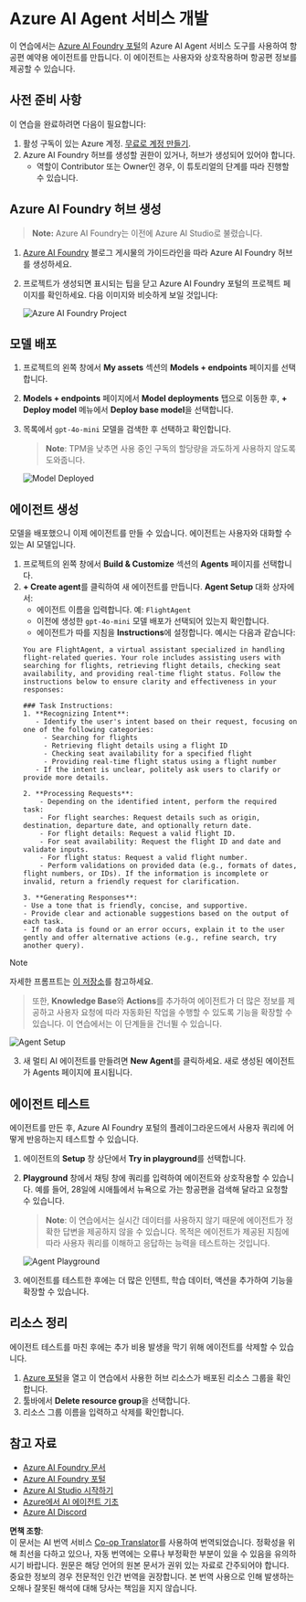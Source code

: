 <!--
CO_OP_TRANSLATOR_METADATA:
{
  "original_hash": "7e92870dc0843e13d4dabc620c09d2d9",
  "translation_date": "2025-07-12T08:17:00+00:00",
  "source_file": "02-explore-agentic-frameworks/azure-ai-foundry-agent-creation.md",
  "language_code": "ko"
}
-->
# Azure AI Agent 서비스 개발

이 연습에서는 [Azure AI Foundry 포털](https://ai.azure.com/?WT.mc_id=academic-105485-koreyst)의 Azure AI Agent 서비스 도구를 사용하여 항공편 예약용 에이전트를 만듭니다. 이 에이전트는 사용자와 상호작용하며 항공편 정보를 제공할 수 있습니다.

## 사전 준비 사항

이 연습을 완료하려면 다음이 필요합니다:
1. 활성 구독이 있는 Azure 계정. [무료로 계정 만들기](https://azure.microsoft.com/free/?WT.mc_id=academic-105485-koreyst).
2. Azure AI Foundry 허브를 생성할 권한이 있거나, 허브가 생성되어 있어야 합니다.
    - 역할이 Contributor 또는 Owner인 경우, 이 튜토리얼의 단계를 따라 진행할 수 있습니다.

## Azure AI Foundry 허브 생성

> **Note:** Azure AI Foundry는 이전에 Azure AI Studio로 불렸습니다.

1. [Azure AI Foundry](https://learn.microsoft.com/en-us/azure/ai-studio/?WT.mc_id=academic-105485-koreyst) 블로그 게시물의 가이드라인을 따라 Azure AI Foundry 허브를 생성하세요.
2. 프로젝트가 생성되면 표시되는 팁을 닫고 Azure AI Foundry 포털의 프로젝트 페이지를 확인하세요. 다음 이미지와 비슷하게 보일 것입니다:

    ![Azure AI Foundry Project](../../../translated_images/azure-ai-foundry.88d0c35298348c2fca620668d9b567b50b18dfe94fd2251e0793a28d4d60854e.ko.png)

## 모델 배포

1. 프로젝트의 왼쪽 창에서 **My assets** 섹션의 **Models + endpoints** 페이지를 선택합니다.
2. **Models + endpoints** 페이지에서 **Model deployments** 탭으로 이동한 후, **+ Deploy model** 메뉴에서 **Deploy base model**을 선택합니다.
3. 목록에서 `gpt-4o-mini` 모델을 검색한 후 선택하고 확인합니다.

    > **Note**: TPM을 낮추면 사용 중인 구독의 할당량을 과도하게 사용하지 않도록 도와줍니다.

    ![Model Deployed](../../../translated_images/model-deployment.3749c53fb81e18fdc2da5beb872441b4a5f86a2d1206c5a9999a4997f78e4b7a.ko.png)

## 에이전트 생성

모델을 배포했으니 이제 에이전트를 만들 수 있습니다. 에이전트는 사용자와 대화할 수 있는 AI 모델입니다.

1. 프로젝트의 왼쪽 창에서 **Build & Customize** 섹션의 **Agents** 페이지를 선택합니다.
2. **+ Create agent**를 클릭하여 새 에이전트를 만듭니다. **Agent Setup** 대화 상자에서:
    - 에이전트 이름을 입력합니다. 예: `FlightAgent`
    - 이전에 생성한 `gpt-4o-mini` 모델 배포가 선택되어 있는지 확인합니다.
    - 에이전트가 따를 지침을 **Instructions**에 설정합니다. 예시는 다음과 같습니다:
    ```
    You are FlightAgent, a virtual assistant specialized in handling flight-related queries. Your role includes assisting users with searching for flights, retrieving flight details, checking seat availability, and providing real-time flight status. Follow the instructions below to ensure clarity and effectiveness in your responses:

    ### Task Instructions:
    1. **Recognizing Intent**:
       - Identify the user's intent based on their request, focusing on one of the following categories:
         - Searching for flights
         - Retrieving flight details using a flight ID
         - Checking seat availability for a specified flight
         - Providing real-time flight status using a flight number
       - If the intent is unclear, politely ask users to clarify or provide more details.
        
    2. **Processing Requests**:
        - Depending on the identified intent, perform the required task:
        - For flight searches: Request details such as origin, destination, departure date, and optionally return date.
        - For flight details: Request a valid flight ID.
        - For seat availability: Request the flight ID and date and validate inputs.
        - For flight status: Request a valid flight number.
        - Perform validations on provided data (e.g., formats of dates, flight numbers, or IDs). If the information is incomplete or invalid, return a friendly request for clarification.

    3. **Generating Responses**:
    - Use a tone that is friendly, concise, and supportive.
    - Provide clear and actionable suggestions based on the output of each task.
    - If no data is found or an error occurs, explain it to the user gently and offer alternative actions (e.g., refine search, try another query).
    
    ```
> [!NOTE]
> 자세한 프롬프트는 [이 저장소](https://github.com/ShivamGoyal03/RoamMind)를 참고하세요.
    
> 또한, **Knowledge Base**와 **Actions**를 추가하여 에이전트가 더 많은 정보를 제공하고 사용자 요청에 따라 자동화된 작업을 수행할 수 있도록 기능을 확장할 수 있습니다. 이 연습에서는 이 단계들을 건너뛸 수 있습니다.
    
![Agent Setup](../../../translated_images/agent-setup.9bbb8755bf5df672c712a9aaed6482305d32a4986742e6b21faf59485f25c50a.ko.png)

3. 새 멀티 AI 에이전트를 만들려면 **New Agent**를 클릭하세요. 새로 생성된 에이전트가 Agents 페이지에 표시됩니다.

## 에이전트 테스트

에이전트를 만든 후, Azure AI Foundry 포털의 플레이그라운드에서 사용자 쿼리에 어떻게 반응하는지 테스트할 수 있습니다.

1. 에이전트의 **Setup** 창 상단에서 **Try in playground**를 선택합니다.
2. **Playground** 창에서 채팅 창에 쿼리를 입력하여 에이전트와 상호작용할 수 있습니다. 예를 들어, 28일에 시애틀에서 뉴욕으로 가는 항공편을 검색해 달라고 요청할 수 있습니다.

    > **Note**: 이 연습에서는 실시간 데이터를 사용하지 않기 때문에 에이전트가 정확한 답변을 제공하지 않을 수 있습니다. 목적은 에이전트가 제공된 지침에 따라 사용자 쿼리를 이해하고 응답하는 능력을 테스트하는 것입니다.

    ![Agent Playground](../../../translated_images/agent-playground.dc146586de71501011798b919ae595f4d4facf8c3a5f53e0107e7b80fc2418d1.ko.png)

3. 에이전트를 테스트한 후에는 더 많은 인텐트, 학습 데이터, 액션을 추가하여 기능을 확장할 수 있습니다.

## 리소스 정리

에이전트 테스트를 마친 후에는 추가 비용 발생을 막기 위해 에이전트를 삭제할 수 있습니다.
1. [Azure 포털](https://portal.azure.com)을 열고 이 연습에서 사용한 허브 리소스가 배포된 리소스 그룹을 확인합니다.
2. 툴바에서 **Delete resource group**을 선택합니다.
3. 리소스 그룹 이름을 입력하고 삭제를 확인합니다.

## 참고 자료

- [Azure AI Foundry 문서](https://learn.microsoft.com/en-us/azure/ai-studio/?WT.mc_id=academic-105485-koreyst)
- [Azure AI Foundry 포털](https://ai.azure.com/?WT.mc_id=academic-105485-koreyst)
- [Azure AI Studio 시작하기](https://techcommunity.microsoft.com/blog/educatordeveloperblog/getting-started-with-azure-ai-studio/4095602?WT.mc_id=academic-105485-koreyst)
- [Azure에서 AI 에이전트 기초](https://learn.microsoft.com/en-us/training/modules/ai-agent-fundamentals/?WT.mc_id=academic-105485-koreyst)
- [Azure AI Discord](https://aka.ms/AzureAI/Discord)

**면책 조항**:  
이 문서는 AI 번역 서비스 [Co-op Translator](https://github.com/Azure/co-op-translator)를 사용하여 번역되었습니다. 정확성을 위해 최선을 다하고 있으나, 자동 번역에는 오류나 부정확한 부분이 있을 수 있음을 유의하시기 바랍니다. 원문은 해당 언어의 원본 문서가 권위 있는 자료로 간주되어야 합니다. 중요한 정보의 경우 전문적인 인간 번역을 권장합니다. 본 번역 사용으로 인해 발생하는 오해나 잘못된 해석에 대해 당사는 책임을 지지 않습니다.